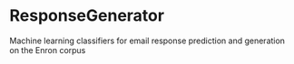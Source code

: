 # ResponseGenerator
Machine learning classifiers for email response prediction and generation on the Enron corpus

